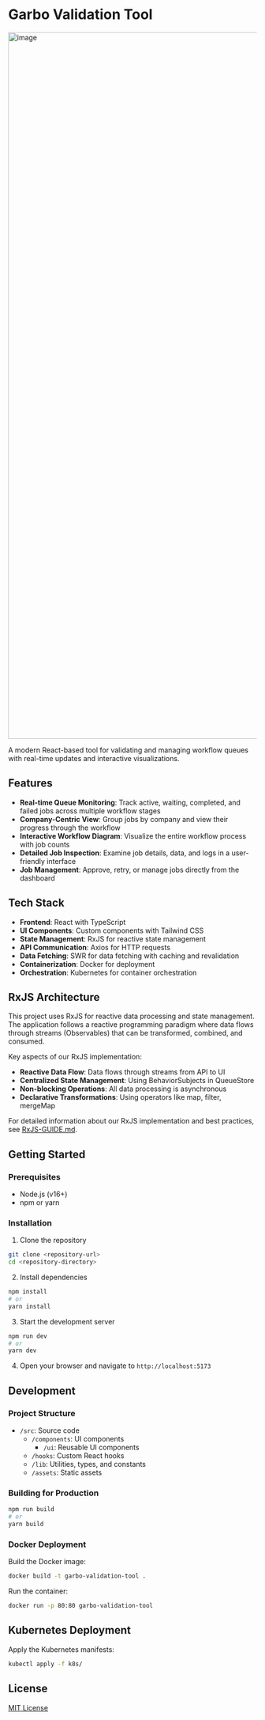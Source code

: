 # Garbo Validation Tool

<img width="1429" alt="image" src="https://github.com/user-attachments/assets/451bf903-d87e-4e1a-a030-22e83c0df155" />

A modern React-based tool for validating and managing workflow queues with real-time updates and interactive visualizations.

## Features

- **Real-time Queue Monitoring**: Track active, waiting, completed, and failed jobs across multiple workflow stages
- **Company-Centric View**: Group jobs by company and view their progress through the workflow
- **Interactive Workflow Diagram**: Visualize the entire workflow process with job counts
- **Detailed Job Inspection**: Examine job details, data, and logs in a user-friendly interface
- **Job Management**: Approve, retry, or manage jobs directly from the dashboard

## Tech Stack

- **Frontend**: React with TypeScript
- **UI Components**: Custom components with Tailwind CSS
- **State Management**: RxJS for reactive state management
- **API Communication**: Axios for HTTP requests
- **Data Fetching**: SWR for data fetching with caching and revalidation
- **Containerization**: Docker for deployment
- **Orchestration**: Kubernetes for container orchestration

## RxJS Architecture

This project uses RxJS for reactive data processing and state management. The application follows a reactive programming paradigm where data flows through streams (Observables) that can be transformed, combined, and consumed.

Key aspects of our RxJS implementation:

- **Reactive Data Flow**: Data flows through streams from API to UI
- **Centralized State Management**: Using BehaviorSubjects in QueueStore
- **Non-blocking Operations**: All data processing is asynchronous
- **Declarative Transformations**: Using operators like map, filter, mergeMap

For detailed information about our RxJS implementation and best practices, see [RxJS-GUIDE.md](./RxJS-GUIDE.md).

## Getting Started

### Prerequisites

- Node.js (v16+)
- npm or yarn

### Installation

1. Clone the repository

```bash
git clone <repository-url>
cd <repository-directory>
```

2. Install dependencies

```bash
npm install
# or
yarn install
```

3. Start the development server

```bash
npm run dev
# or
yarn dev
```

4. Open your browser and navigate to `http://localhost:5173`

## Development

### Project Structure

- `/src`: Source code
  - `/components`: UI components
    - `/ui`: Reusable UI components
  - `/hooks`: Custom React hooks
  - `/lib`: Utilities, types, and constants
  - `/assets`: Static assets

### Building for Production

```bash
npm run build
# or
yarn build
```

### Docker Deployment

Build the Docker image:

```bash
docker build -t garbo-validation-tool .
```

Run the container:

```bash
docker run -p 80:80 garbo-validation-tool
```

## Kubernetes Deployment

Apply the Kubernetes manifests:

```bash
kubectl apply -f k8s/
```

## License

[MIT License](LICENSE)
